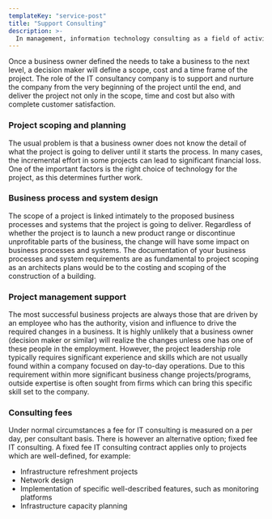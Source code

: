 ```yaml
---
templateKey: "service-post"
title: "Support Consulting"
description: >-
  In management, information technology consulting as a field of activity focuses on advising organizations on how best to use information technology in achieving their business objectives
---
```


Once a business owner defined the needs to take a business to the next level, a decision maker will define a scope, cost and a time frame of the project. The role of the IT consultancy company is to support and nurture the company from the very beginning of the project until the end, and deliver the project not only in the scope, time and cost but also with complete customer satisfaction.

### Project scoping and planning

The usual problem is that a business owner does not know the detail of what the project is going to deliver until it starts the process. In many cases, the incremental effort in some projects can lead to significant financial loss. One of the important factors is the right choice of technology for the project, as this determines further work.

### Business process and system design

The scope of a project is linked intimately to the proposed business processes and systems that the project is going to deliver. Regardless of whether the project is to launch a new product range or discontinue unprofitable parts of the business, the change will have some impact on business processes and systems. The documentation of your business processes and system requirements are as fundamental to project scoping as an architects plans would be to the costing and scoping of the construction of a building.

### Project management support

The most successful business projects are always those that are driven by an employee who has the authority, vision and influence to drive the required changes in a business. It is highly unlikely that a business owner (decision maker or similar) will realize the changes unless one has one of these people in the employment. However, the project leadership role typically requires significant experience and skills which are not usually found within a company focused on day-to-day operations. Due to this requirement within more significant business change projects/programs, outside expertise is often sought from firms which can bring this specific skill set to the company.

### Consulting fees

Under normal circumstances a fee for IT consulting is measured on a per day, per consultant basis. There is however an alternative option; fixed fee IT consulting. A fixed fee IT consulting contract applies only to projects which are well-defined, for example:

- Infrastructure refreshment projects
- Network design
- Implementation of specific well-described features, such as monitoring platforms
- Infrastructure capacity planning
